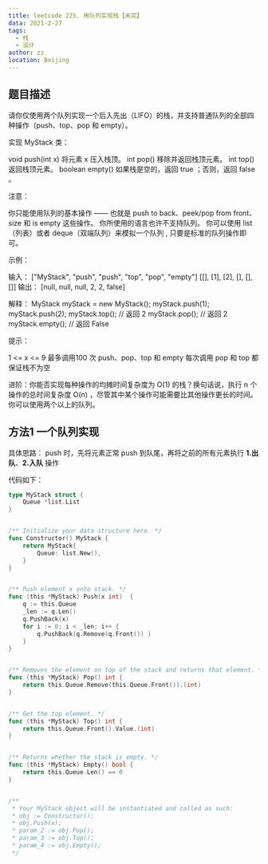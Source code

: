 ```yaml
---
title: leetcode 225. 用队列实现栈【未完】
data: 2021-2-27
tags: 
  - 栈
  - 设计
author: zz
location: Beijing
---
```


## 题目描述

请你仅使用两个队列实现一个后入先出（LIFO）的栈，并支持普通队列的全部四种操作（push、top、pop 和 empty）。

实现 MyStack 类：

void push(int x) 将元素 x 压入栈顶。
int pop() 移除并返回栈顶元素。
int top() 返回栈顶元素。
boolean empty() 如果栈是空的，返回 true ；否则，返回 false 。
 

注意：

你只能使用队列的基本操作 —— 也就是 push to back、peek/pop from front、size 和 is empty 这些操作。
你所使用的语言也许不支持队列。 你可以使用 list （列表）或者 deque（双端队列）来模拟一个队列 , 只要是标准的队列操作即可。
 

示例：

输入：
["MyStack", "push", "push", "top", "pop", "empty"]
[[], [1], [2], [], [], []]
输出：
[null, null, null, 2, 2, false]

解释：
MyStack myStack = new MyStack();
myStack.push(1);
myStack.push(2);
myStack.top(); // 返回 2
myStack.pop(); // 返回 2
myStack.empty(); // 返回 False
 

提示：

1 <= x <= 9
最多调用100 次 push、pop、top 和 empty
每次调用 pop 和 top 都保证栈不为空
 

进阶：你能否实现每种操作的均摊时间复杂度为 O(1) 的栈？换句话说，执行 n 个操作的总时间复杂度 O(n) ，尽管其中某个操作可能需要比其他操作更长的时间。你可以使用两个以上的队列。

## 方法1 一个队列实现
具体思路：
push 时，先将元素正常 push 到队尾，再将之前的所有元素执行 **1.出队**、**2.入队** 操作

代码如下：
```go
type MyStack struct {
    Queue *list.List
}


/** Initialize your data structure here. */
func Constructor() MyStack {
    return MyStack{
        Queue: list.New(),
    }
}


/** Push element x onto stack. */
func (this *MyStack) Push(x int)  {
    q := this.Queue
    _len := q.Len()
    q.PushBack(x)
    for i := 0; i < _len; i++ {
        q.PushBack(q.Remove(q.Front()) )
    }
}


/** Removes the element on top of the stack and returns that element. */
func (this *MyStack) Pop() int {
    return this.Queue.Remove(this.Queue.Front()).(int)
}


/** Get the top element. */
func (this *MyStack) Top() int {
    return this.Queue.Front().Value.(int)
}


/** Returns whether the stack is empty. */
func (this *MyStack) Empty() bool {
    return this.Queue.Len() == 0
}


/**
 * Your MyStack object will be instantiated and called as such:
 * obj := Constructor();
 * obj.Push(x);
 * param_2 := obj.Pop();
 * param_3 := obj.Top();
 * param_4 := obj.Empty();
 */
```

<Vssue :title="$title" />